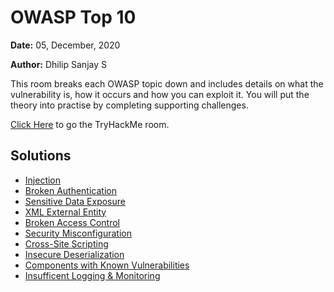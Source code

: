 # OWASP Top 10

**Date:** 05, December, 2020

**Author:** Dhilip Sanjay S

This room breaks each OWASP topic down and includes details on what the vulnerability is, how it occurs and how you can exploit it. You will put the theory into practise by completing supporting challenges.

[Click Here](https://tryhackme.com/room/owasptop10) to go the TryHackMe room.

## Solutions
- [Injection](Injection.md)
- [Broken Authentication](BrokenAuthentication.md)
- [Sensitive Data Exposure](SensitiveDataExposure.md)
- [XML External Entity](XMLExternalEntity.md)
- [Broken Access Control](BrokenAccessControl.md)
- [Security Misconfiguration](SecurityMisconfiguration.md)
- [Cross-Site Scripting](Cross-SiteScripting.md)
- [Insecure Deserialization](InsecureDeserialization.md)
- [Components with Known Vulnerabilities]()
- [Insufficent Logging & Monitoring]()